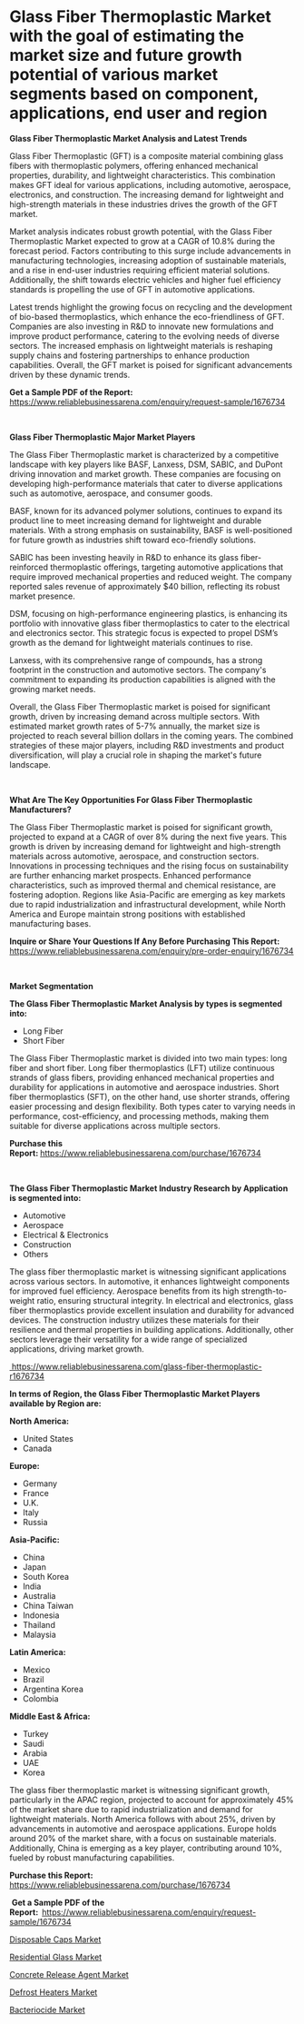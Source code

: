 <p><h1>Glass Fiber Thermoplastic Market with the goal of estimating the market size and future growth potential of various market segments based on component, applications, end user and region</h1></p><p><strong>Glass Fiber Thermoplastic Market Analysis and Latest Trends</strong></p>
<p><p>Glass Fiber Thermoplastic (GFT) is a composite material combining glass fibers with thermoplastic polymers, offering enhanced mechanical properties, durability, and lightweight characteristics. This combination makes GFT ideal for various applications, including automotive, aerospace, electronics, and construction. The increasing demand for lightweight and high-strength materials in these industries drives the growth of the GFT market.</p><p>Market analysis indicates robust growth potential, with the Glass Fiber Thermoplastic Market expected to grow at a CAGR of 10.8% during the forecast period. Factors contributing to this surge include advancements in manufacturing technologies, increasing adoption of sustainable materials, and a rise in end-user industries requiring efficient material solutions. Additionally, the shift towards electric vehicles and higher fuel efficiency standards is propelling the use of GFT in automotive applications.</p><p>Latest trends highlight the growing focus on recycling and the development of bio-based thermoplastics, which enhance the eco-friendliness of GFT. Companies are also investing in R&D to innovate new formulations and improve product performance, catering to the evolving needs of diverse sectors. The increased emphasis on lightweight materials is reshaping supply chains and fostering partnerships to enhance production capabilities. Overall, the GFT market is poised for significant advancements driven by these dynamic trends.</p></p>
<p><strong>Get a Sample PDF of the Report:&nbsp;</strong> <a href="https://www.reliablebusinessarena.com/enquiry/request-sample/1676734?utm_campaign=1292&utm_medium=2&utm_source=Github&utm_content=ia&utm_term=30092024&utm_id=glass-fiber-thermoplastic">https://www.reliablebusinessarena.com/enquiry/request-sample/1676734</a></p>
<p>&nbsp;</p>
<p><strong>Glass Fiber Thermoplastic Major Market Players</strong></p>
<p><p>The Glass Fiber Thermoplastic market is characterized by a competitive landscape with key players like BASF, Lanxess, DSM, SABIC, and DuPont driving innovation and market growth. These companies are focusing on developing high-performance materials that cater to diverse applications such as automotive, aerospace, and consumer goods.</p><p>BASF, known for its advanced polymer solutions, continues to expand its product line to meet increasing demand for lightweight and durable materials. With a strong emphasis on sustainability, BASF is well-positioned for future growth as industries shift toward eco-friendly solutions. </p><p>SABIC has been investing heavily in R&D to enhance its glass fiber-reinforced thermoplastic offerings, targeting automotive applications that require improved mechanical properties and reduced weight. The company reported sales revenue of approximately $40 billion, reflecting its robust market presence.</p><p>DSM, focusing on high-performance engineering plastics, is enhancing its portfolio with innovative glass fiber thermoplastics to cater to the electrical and electronics sector. This strategic focus is expected to propel DSM’s growth as the demand for lightweight materials continues to rise.</p><p>Lanxess, with its comprehensive range of compounds, has a strong footprint in the construction and automotive sectors. The company's commitment to expanding its production capabilities is aligned with the growing market needs. </p><p>Overall, the Glass Fiber Thermoplastic market is poised for significant growth, driven by increasing demand across multiple sectors. With estimated market growth rates of 5-7% annually, the market size is projected to reach several billion dollars in the coming years. The combined strategies of these major players, including R&D investments and product diversification, will play a crucial role in shaping the market's future landscape.</p></p>
<p>&nbsp;</p>
<p><strong>What Are The Key Opportunities For Glass Fiber Thermoplastic Manufacturers?</strong></p>
<p><p>The Glass Fiber Thermoplastic market is poised for significant growth, projected to expand at a CAGR of over 8% during the next five years. This growth is driven by increasing demand for lightweight and high-strength materials across automotive, aerospace, and construction sectors. Innovations in processing techniques and the rising focus on sustainability are further enhancing market prospects. Enhanced performance characteristics, such as improved thermal and chemical resistance, are fostering adoption. Regions like Asia-Pacific are emerging as key markets due to rapid industrialization and infrastructural development, while North America and Europe maintain strong positions with established manufacturing bases.</p></p>
<p><strong>Inquire or Share Your Questions If Any Before Purchasing This Report:</strong> <a href="https://www.reliablebusinessarena.com/enquiry/pre-order-enquiry/1676734?utm_campaign=1292&utm_medium=2&utm_source=Github&utm_content=ia&utm_term=30092024&utm_id=glass-fiber-thermoplastic">https://www.reliablebusinessarena.com/enquiry/pre-order-enquiry/1676734</a></p>
<p>&nbsp;</p>
<p><strong>Market Segmentation</strong></p>
<p><strong>The Glass Fiber Thermoplastic Market Analysis by types is segmented into:</strong></p>
<p><ul><li>Long Fiber</li><li>Short Fiber</li></ul></p>
<p><p>The Glass Fiber Thermoplastic market is divided into two main types: long fiber and short fiber. Long fiber thermoplastics (LFT) utilize continuous strands of glass fibers, providing enhanced mechanical properties and durability for applications in automotive and aerospace industries. Short fiber thermoplastics (SFT), on the other hand, use shorter strands, offering easier processing and design flexibility. Both types cater to varying needs in performance, cost-efficiency, and processing methods, making them suitable for diverse applications across multiple sectors.</p></p>
<p><strong>Purchase this Report:&nbsp;</strong><a href="https://www.reliablebusinessarena.com/purchase/1676734?utm_campaign=1292&utm_medium=2&utm_source=Github&utm_content=ia&utm_term=30092024&utm_id=glass-fiber-thermoplastic">https://www.reliablebusinessarena.com/purchase/1676734</a></p>
<p>&nbsp;</p>
<p><strong>The Glass Fiber Thermoplastic Market Industry Research by Application is segmented into:</strong></p>
<p><ul><li>Automotive</li><li>Aerospace</li><li>Electrical & Electronics</li><li>Construction</li><li>Others</li></ul></p>
<p><p>The glass fiber thermoplastic market is witnessing significant applications across various sectors. In automotive, it enhances lightweight components for improved fuel efficiency. Aerospace benefits from its high strength-to-weight ratio, ensuring structural integrity. In electrical and electronics, glass fiber thermoplastics provide excellent insulation and durability for advanced devices. The construction industry utilizes these materials for their resilience and thermal properties in building applications. Additionally, other sectors leverage their versatility for a wide range of specialized applications, driving market growth.</p></p>
<p><a href="https://www.reliablebusinessarena.com/glass-fiber-thermoplastic-r1676734?utm_campaign=1292&utm_medium=2&utm_source=Github&utm_content=ia&utm_term=30092024&utm_id=glass-fiber-thermoplastic">&nbsp;https://www.reliablebusinessarena.com/glass-fiber-thermoplastic-r1676734</a></p>
<p><strong>In terms of Region, the Glass Fiber Thermoplastic Market Players available by Region are:</strong></p>
<p>
    <p> <strong> North America: </strong>
        <ul>
            <li>United States</li>
            <li>Canada</li>
        </ul>
        </p> 
    <p> <strong> Europe: </strong>
        <ul>
            <li>Germany</li>
            <li>France</li>
            <li>U.K.</li>
            <li>Italy</li>
            <li>Russia</li>
        </ul>
        </p> 
    <p> <strong> Asia-Pacific: </strong>
        <ul>
            <li>China</li>
            <li>Japan</li>
            <li>South Korea</li>
            <li>India</li>
            <li>Australia</li>
            <li>China Taiwan</li>
            <li>Indonesia</li>
            <li>Thailand</li>
            <li>Malaysia</li>
        </ul>
        </p> 
    <p> <strong> Latin America: </strong>
        <ul>
            <li>Mexico</li>
            <li>Brazil</li>
            <li>Argentina Korea</li>
            <li>Colombia</li>
        </ul>
        </p> 
    <p> <strong> Middle East & Africa: </strong>
        <ul>
            <li>Turkey</li>
            <li>Saudi</li>
            <li>Arabia</li>
            <li>UAE</li>
            <li>Korea</li>
        </ul>
    </p>
    </p>
<p><p>The glass fiber thermoplastic market is witnessing significant growth, particularly in the APAC region, projected to account for approximately 45% of the market share due to rapid industrialization and demand for lightweight materials. North America follows with about 25%, driven by advancements in automotive and aerospace applications. Europe holds around 20% of the market share, with a focus on sustainable materials. Additionally, China is emerging as a key player, contributing around 10%, fueled by robust manufacturing capabilities.</p></p>
<p><strong>Purchase this Report: </strong><a href="https://www.reliablebusinessarena.com/purchase/1676734?utm_campaign=1292&utm_medium=2&utm_source=Github&utm_content=ia&utm_term=30092024&utm_id=glass-fiber-thermoplastic">https://www.reliablebusinessarena.com/purchase/1676734</a></p>
<p>&nbsp;<strong>Get a Sample PDF of the Report:&nbsp;&nbsp;</strong><a href="https://www.reliablebusinessarena.com/enquiry/request-sample/1676734?utm_campaign=1292&utm_medium=2&utm_source=Github&utm_content=ia&utm_term=30092024&utm_id=glass-fiber-thermoplastic">https://www.reliablebusinessarena.com/enquiry/request-sample/1676734</a></p>
<p><strong></strong></p>
<p><p><a href="https://www.linkedin.com/pulse/how-regions-adapting-disposable-caps-market-global-trends-overview-ctkhf?utm_campaign=1292&utm_medium=2&utm_source=Github&utm_content=ia&utm_term=30092024&utm_id=glass-fiber-thermoplastic">Disposable Caps Market</a></p><p><a href="https://issuu.com/reportprime-2/docs/residential-glass-market-size-2030._c5b2605b48739f?utm_campaign=1292&utm_medium=2&utm_source=Github&utm_content=ia&utm_term=30092024&utm_id=glass-fiber-thermoplastic">Residential Glass Market</a></p><p><a href="https://issuu.com/reportprime-2/docs/concrete-release-agent-market-size-_271a0591778997?utm_campaign=1292&utm_medium=2&utm_source=Github&utm_content=ia&utm_term=30092024&utm_id=glass-fiber-thermoplastic">Concrete Release Agent Market</a></p><p><a href="https://www.linkedin.com/pulse/role-defrost-heaters-market-applications-commercialhome-tmo0e?utm_campaign=1292&utm_medium=2&utm_source=Github&utm_content=ia&utm_term=30092024&utm_id=glass-fiber-thermoplastic">Defrost Heaters Market</a></p><p><a href="https://github.com/provorikovar/Market-Research-Report-List-6/blob/main/bacteriocide-market.md?utm_campaign=1292&utm_medium=2&utm_source=Github&utm_content=ia&utm_term=30092024&utm_id=glass-fiber-thermoplastic">Bacteriocide Market</a></p></p>